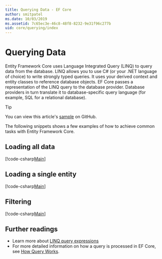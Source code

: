 ```yaml
---
title: Querying Data - EF Core
author: smitpatel
ms.date: 10/03/2019
ms.assetid: 7c65ec3e-46c8-48f8-8232-9e31f96c277b
uid: core/querying/index
---
```

# Querying Data

Entity Framework Core uses Language Integrated Query (LINQ) to query data from the database. LINQ allows you to use C# (or your .NET language of choice) to write strongly typed queries. It uses your derived context and entity classes to reference database objects. EF Core passes a representation of the LINQ query to the database provider. Database providers in turn translate it to database-specific query language (for example, SQL for a relational database).

> [!TIP]
> You can view this article's [sample](https://github.com/aspnet/EntityFramework.Docs/tree/master/samples/core/Querying) on GitHub.

The following snippets shows a few examples of how to achieve common tasks with Entity Framework Core.

## Loading all data

[!code-csharp[Main](../../../samples/core/Querying/Basics/Sample.cs#LoadingAllData)]

## Loading a single entity

[!code-csharp[Main](../../../samples/core/Querying/Basics/Sample.cs#LoadingSingleEntity)]

## Filtering

[!code-csharp[Main](../../../samples/core/Querying/Basics/Sample.cs#Filtering)]

## Further readings

- Learn more about [LINQ query expressions](/dotnet/csharp/programming-guide/concepts/linq/basic-linq-query-operations)
- For more detailed information on how a query is processed in EF Core, see [How Query Works](xref:core/querying/how-query-works).
